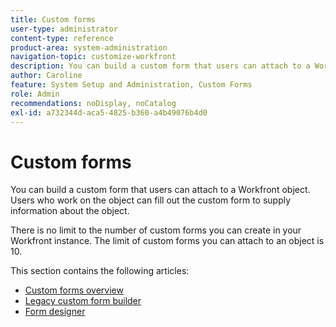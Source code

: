 ```yaml
---
title: Custom forms
user-type: administrator
content-type: reference
product-area: system-administration
navigation-topic: customize-workfront
description: You can build a custom form that users can attach to a Workfront object. Users who work on the object can fill out the custom form to supply information about the object.
author: Caroline
feature: System Setup and Administration, Custom Forms
role: Admin
recommendations: noDisplay, noCatalog
exl-id: a732344d-aca5-4825-b360-a4b49076b4d0
---
```

# Custom forms

You can build a custom form that users can attach to a Workfront object. Users who work on the object can fill out the custom form to supply information about the object.

There is no limit to the number of custom forms you can create in your Workfront instance. The limit of custom forms you can attach to an object is 10.

This section contains the following articles:

* [Custom forms overview](../../../administration-and-setup/customize-workfront/create-manage-custom-forms/custom-forms-overview.md) 
* [Legacy custom form builder](/help/quicksilver/administration-and-setup/customize-workfront/create-manage-custom-forms/use-the-custom-form-builder.md)
* [Form designer](/help/quicksilver/administration-and-setup/customize-workfront/create-manage-custom-forms/form-designer/form-designer-toc.md)

